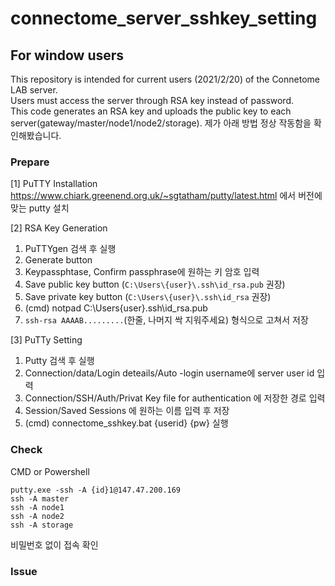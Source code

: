 # connectome_server_sshkey_setting 
## For window users
This repository is intended for current users (2021/2/20) of the Connetome LAB server.   
Users must access the server through RSA key instead of password.   
This code generates an RSA key and uploads the public key to each server(gateway/master/node1/node2/storage).
제가 아래 방법 정상 작동함을 확인해봤습니다.

### Prepare
[1] PuTTY Installation   
https://www.chiark.greenend.org.uk/~sgtatham/putty/latest.html 에서 버전에 맞는 putty 설치   

[2] RSA Key Generation   
1. PuTTYgen 검색 후 실행   
1. Generate button   
1. Keypassphtase,  Confirm passphrase에 원하는 키 암호 입력   
1. Save public key button (`C:\Users\{user}\.ssh\id_rsa.pub` 권장)   
1. Save private key button (`C:\Users\{user}\.ssh\id_rsa` 권장)   
1. (cmd) notpad C:\Users\{user}\.ssh\id_rsa.pub   
1. `ssh-rsa AAAAB.........`(한줄, 나머지 싹 지워주세요) 형식으로 고쳐서 저장

[3] PuTTy Setting   
1. Putty 검색 후 실행
1. Connection/data/Login deteails/Auto -login username에 server user id 입력
1. Connection/SSH/Auth/Privat Key file for authentication 에 저장한 경로 입력   
1. Session/Saved Sessions 에 원하는 이름 입력 후 저장
1. (cmd) connectome_sshkey.bat {userid} {pw} 실행

### Check
CMD or Powershell
```
putty.exe -ssh -A {id}1@147.47.200.169 
ssh -A master
ssh -A node1
ssh -A node2
ssh -A storage 
```
비밀번호 없이 접속 확인

### Issue
